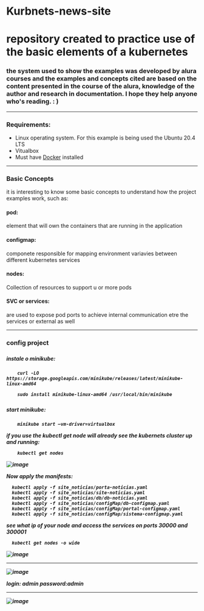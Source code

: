 # Kurbnets-news-site
# repository created to practice use of the basic elements of a kubernetes

<h3>the system used to show the examples was developed by alura courses and the examples and concepts cited are based on the content presented in the course of the alura, knowledge of the author and research in documentation. I hope they help anyone who's reading. : )</h3>


***************

<h3>Requirements:</h3>


<ul>
  <li>Linux operating system. For this example is being used the Ubuntu 20.4 LTS</a></li>
  <li>Vitualbox</li>
  <li>Must have <a href="https://docs.docker.com/engine/install/centos/">Docker</a> installed</li> 
</ul>

*****************
<h3> Basic Concepts</h3>

it is interesting to know some basic concepts to understand how the project examples work, such as:
<h4>pod:</h4> element that will own the containers that are running in the application
<h4>configmap:</h4> componete responsible for mapping environment variavies between different kubernetes services
<h4> nodes:</h4> Collection of resources to support u or more pods
<h4> SVC or services:</h4> are used to expose pod ports to achieve internal communication etre the services or external as well


************
<h3>config project<h3>
  
  <h5>instale o minikube:<h5>
  
        curl -LO https://storage.googleapis.com/minikube/releases/latest/minikube-linux-amd64
  
        sudo install minikube-linux-amd64 /usr/local/bin/minikube
  <h5>start minikube:<h5>
        
        minikube start –vm-driver=virtualbox
    
 if you use the kubectl get node will already see the kubernets cluster up and running:
        
        kubectl get nodes
    
 
 ![image](https://user-images.githubusercontent.com/38367700/164945484-f2219688-d5c4-46d6-99cd-ce08a3f3e5e2.png)

Now apply the manifests:
    
          
    
      kubectl apply -f site_noticias/porta-noticias.yaml
      kubectl apply -f site_noticias/site-noticias.yaml
      kubectl apply -f site_noticias/db/db-noticias.yaml
      kubectl apply -f site_noticias/configMap/db-configmap.yaml
      kubectl apply -f site_noticias/configMap/portal-configmap.yaml
      kubectl apply -f site_noticias/configMap/sistema-configmap.yaml
    

see what ip of your node and access the services on ports 30000 and 300001

      kubectl get nodes -o wide
   
    
![image](https://user-images.githubusercontent.com/38367700/164945752-7d7cf83f-7003-48f5-a8e7-84b152ada7c1.png)

 
*************************
![image](https://user-images.githubusercontent.com/38367700/164945811-fe3b9a1d-7a81-442b-b788-56fcfb08882a.png)

<span>login: admin</span>
<span>password:admin</span>

*************************
    
![image](https://user-images.githubusercontent.com/38367700/164945848-1cb0166d-0067-4397-a739-e7ecf3551018.png)

